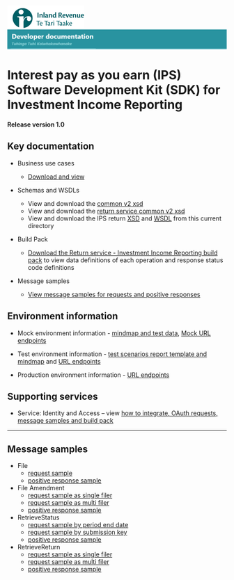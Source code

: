 ![IRD logo](../../Images/IRlogo.gif)
![Software Dev](../../Images/SoftwareDev.png)

# Interest pay as you earn (IPS) Software Development Kit (SDK) for Investment Income Reporting

#### Release version 1.0

## Key documentation

- Business use cases
	- [Download and view](III%20-%20IPS%20-%20GWS%20business%20use%20cases.pdf)
	
- Schemas and WSDLs
	- View and download the [common v2 xsd](../../Common%20XSD/Common.v2.xsd)
	- View and download the [return service common v2 xsd](../../Common%20XSD/ReturnCommon.v2.xsd)
	- View and download the IPS return [XSD](ReturnIPS.v1.xsd) and [WSDL](IPSDevWsdl.wsdl) from this current directory
	
- Build Pack
	- [Download the Return service - Investment Income Reporting build pack](../Service%20-%20Return%20III/Gateway%20Services%20Build%20Pack%20-%20Return%20Service%20-%20III.pdf) to view data definitions of each operation and response status code definitions
	
- Message samples
    - [View message samples for requests and positive responses](#message-samples)

## Environment information

- Mock environment information - [mindmap and test data](../Test%20Details%20-%20IIR/README.md#mock-environment-information), [Mock URL endpoints](../Test%20Details%20-%20IIR/README.md#mock-environment) 
	
- Test environment information - [test scenarios report template and mindmap](../Test%20Details%20-%20IIR/README.md#test-environment-information) and [URL endpoints](../Test%20Details%20-%20IIR/README.md#test-environment-information)

- Production environment information - [URL endpoints](../Test%20Details%20-%20IIR/README.md#production-environment-information)	 

## Supporting services

* Service: Identity and Access – view [how to integrate, OAuth requests, message samples and build pack](https://github.com/InlandRevenue/Gateway_Services-Access/tree/master/Identity%20and%20Access)

-----------------

## Message samples

- File
    - [request sample](sample%20messages/IPSFileRequest.xml)
    - [positive response sample](sample%20messages/IPSFileResponse.xml)
- File Amendment
    - [request sample as single filer](sample%20messages/IPSFileRequestUpdate_SingleFiler.xml)
    - [request sample as multi filer](sample%20messages/IPSFileRequestUpdate_MultiFiler.xml)
    - [positive response sample](sample%20messages/IPSFileResponse.xml)
- RetrieveStatus
    - [request sample by period end date](sample%20messages/IPSRetrieveStatusRequest_PeriodEndDate.xml)
    - [request sample by submission key](sample%20messages/IPSRetrieveStatusRequest_SubmissionKey.xml)
    - [positive response sample](sample%20messages/IPSRetriveStatusResponse.xml)
- RetrieveReturn
    - [request sample as single filer](sample%20messages/IPSRetrieveReturnRequest_SingleFiler.xml)
    - [request sample as multi filer](sample%20messages/IPSRetrieveReturnRequest_MultiFiler.xml)
    - [positive response sample](sample%20messages/IPSRetrieveReturnResponse.xml)
